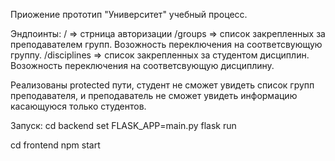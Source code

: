 Приожение прототип "Университет" учебный процесс.

Эндпоинты:
/ => стрница авторизации
/groups => список закрепленных за преподавателем групп. Возожность переключения на соответсвующую группу.
/disciplines => список закрепленных за студентом дисциплин. Возожность переключения на соответсвующую дисциплину.

Реализованы protected пути, студент не сможет увидеть список групп преподавателя, и преподаватель не сможет увидеть информацию касающуюся только студентов.

Запуск:
cd backend 
set FLASK_APP=main.py
flask run

cd frontend
npm start